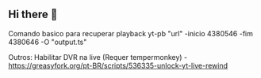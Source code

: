 ## Hi there 👋

<!--
**yt-playback/yt-playback** is a ✨ _special_ ✨ repository because its `README.md` (this file) appears on your GitHub profile.

Here are some ideas to get you started:

- 🔭 I’m currently working on ...
- 🌱 I’m currently learning ...
- 👯 I’m looking to collaborate on ...
- 🤔 I’m looking for help with ...
- 💬 Ask me about ...
- 📫 How to reach me: ...
- 😄 Pronouns: ...
- ⚡ Fun fact: ...
-->



Comando basico para recuperar playback
yt-pb "url" -inicio 4380546 -fim 4380646 -O "output.ts"

Outros:
Habilitar DVR na live (Requer tempermonkey) - https://greasyfork.org/pt-BR/scripts/536335-unlock-yt-live-rewind

